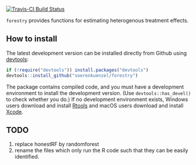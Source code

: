 [![Travis-CI Build Status](https://travis-ci.org/soerenkuenzel/forestry.svg?branch=master)](https://travis-ci.org/soerenkuenzel/forestry)


`forestry` provides functions for estimating heterogenous treatment effects. 

## How to install

The latest development version can be installed directly from Github using [devtools](https://github.com/hadley/devtools):

```R
if (!require("devtools")) install.packages("devtools")
devtools::install_github("soerenkuenzel/forestry")
```

The package contains compiled code, and you must have a development environment to install the development version. (Use `devtools::has_devel()` to check whether you do.) If no development environment exists, Windows users download and install [Rtools](https://cran.r-project.org/bin/windows/Rtools/) and macOS users download and install [Xcode](https://itunes.apple.com/us/app/xcode/id497799835).

## TODO
1. replace honestRF by randomforest
1. rename the files which only run the R code such that they can be easily 
identified.


